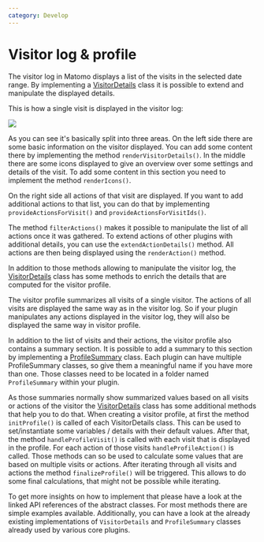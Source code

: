 ```yaml
---
category: Develop
---
```

# Visitor log & profile

The visitor log in Matomo displays a list of the visits in the selected date range. By implementing a [VisitorDetails](/api-reference/Piwik/Plugins/Live/VisitorDetailsAbstract) class it is possible to extend and manipulate the displayed details.

This is how a single visit is displayed in the visitor log:

<img src="/img/visitorlog.png"/>

As you can see it's basically split into three areas. On the left side there are some basic information on the visitor displayed. You can add some content there by implementing the method `renderVisitorDetails()`.
In the middle there are some icons displayed to give an overview over some settings and details of the visit. To add some content in this section you need to implement the method `renderIcons()`.

On the right side all actions of that visit are displayed. If you want to add additional actions to that list, you can do that by implementing `provideActionsForVisit()` and `provideActionsForVisitIds()`. 

The method `filterActions()` makes it possible to manipulate the list of all actions once it was gathered. 
To extend actions of other plugins with additional details, you can use the `extendActionDetails()` method. All actions are then being displayed using the `renderAction()` method.

In addition to those methods allowing to manipulate the visitor log, the [VisitorDetails](/api-reference/Piwik/Plugins/Live/VisitorDetailsAbstract) class has some methods to enrich the details that are computed for the visitor profile.

The visitor profile summarizes all visits of a single visitor. The actions of all visits are displayed the same way as in the visitor log. So if your plugin manipulates any actions displayed in the visitor log, they will also be displayed the same way in visitor profile.

In addition to the list of visits and their actions, the visitor profile also contains a summary section. It is possible to add a summary to this section by implementing a [ProfileSummary](/api-reference/Piwik/Plugins/Live/ProfileSummary/ProfileSummaryAbstract) class. Each plugin can have multiple ProfileSummary classes, so give them a meaningful name if you have more than one. Those classes need to be located in a folder named `ProfileSummary` within your plugin.

As those summaries normally show summarized values based on all visits or actions of the visitor the [VisitorDetails](/api-reference/Piwik/Plugins/Live/VisitorDetailsAbstract) class has some additional methods that help you to do that.
When creating a visitor profile, at first the method `initProfile()` is called of each VisitorDetails class. This can be used to set/instantiate some variables / details with their default values. After that, the method `handleProfileVisit()` is called with each visit that is displayed in the profile. For each action of those visits `handleProfileAction()` is called. Those methods can so be used to calculate some values that are based on multiple visits or actions.
After iterating through all visits and actions the method `finalizeProfile()` will be triggered. This allows to do some final calculations, that might not be possible while iterating.

To get more insights on how to implement that please have a look at the linked API references of the abstract classes. For most methods there are simple examples available. Additionally, you can have a look at the already existing implementations of `VisitorDetails` and `ProfileSummary` classes already used by various core plugins. 
